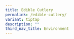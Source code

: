 ```yaml
---
title: Edible Cutlery
permalink: /edible-cutlery/
variant: tiptap
description: ""
third_nav_title: Environment
---
```

<p></p>